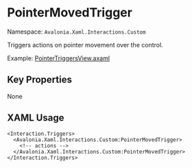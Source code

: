 # PointerMovedTrigger

Namespace: `Avalonia.Xaml.Interactions.Custom`

Triggers actions on pointer movement over the control.

Example: [PointerTriggersView.axaml](samples/BehaviorsTestApplication/Views/Pages/PointerTriggersView.axaml)

## Key Properties
None

## XAML Usage
```xaml
<Interaction.Triggers>
  <Avalonia.Xaml.Interactions.Custom:PointerMovedTrigger>
    <!-- actions -->
  </Avalonia.Xaml.Interactions.Custom:PointerMovedTrigger>
</Interaction.Triggers>
```
